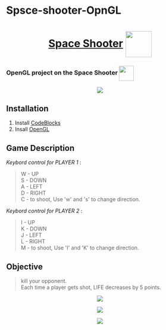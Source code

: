 # Spsce-shooter-OpnGL

<h1 align="center"> 
    <a href="https://rajathpi.github.io/space-shooter/">Space Shooter</a>  
    <img src="https://em-content.zobj.net/source/microsoft-teams/337/rocket_1f680.png" width="70" align="center">
</h1>
<!-- <a href="https://raw.githubusercontent.com/rajathpi/space-shooter/main/main.cpp">
  Code
  <img src="https://emojipedia-us.s3.amazonaws.com/source/microsoft-teams/337/backhand-index-pointing-left_1f448.png" width="30" align="center">
  <img src="https://emojipedia-us.s3.amazonaws.com/source/microsoft-teams/337/robot_1f916.png" width="40" align="center">
 </a> -->

### OpenGL project on the Space Shooter <img src="https://em-content.zobj.net/source/microsoft-teams/337/alien-monster_1f47e.png" width="40" align="center">
<p align="center">
<img src="https://imgur.com/2e8FSeb.gif" >
</p>

<p>
</p>
<p>
</p>



## **Installation**

1) Install [CodeBlocks](https://www.codeblocks.org/downloads/binaries/)<br>
2) Insall [OpenGL](https://www.transmissionzero.co.uk/software/freeglut-devel/)<br>


## **Game Description**

*Keybord control for PLAYER 1* : 
> W - UP <br />
> S - DOWN <br />
> A - LEFT <br />
> D - RIGHT <br />
> C - to shoot, Use 'w' and 's' to change direction. <br />  

*Keybord control for PLAYER 2* : 
> I - UP <br />
> K - DOWN <br />
> J - LEFT <br />
> L - RIGHT <br />
> M - to shoot, Use 'I' and 'K' to change direction. <br />  
                                                                              
## **Objective**
                      
> kill your opponent. <br />
> Each time a player gets shot, LIFE decreases by 5 points. <br />






<p>
  
  
</p>
<p>
</p>


<p>
</p>

<p align="center">
<img src="https://imgur.com/Qez9nvx.png" >
</p>

<p>
</p>

<p align="center">
<img src="https://imgur.com/Ds5JO6O.png" >
</p>

<p>
</p>

<p align="center">
<img src="https://imgur.com/HWO5aoZ.png" >
</p>

